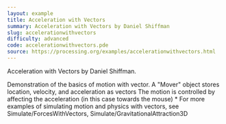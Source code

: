 ```yaml
---
layout: example
title: Acceleration with Vectors
summary: Acceleration with Vectors by Daniel Shiffman
slug: accelerationwithvectors
difficulty: advanced
code: accelerationwithvectors.pde
source: https://processing.org/examples/accelerationwithvectors.html
---
```


Acceleration with Vectors by Daniel Shiffman. 

 Demonstration of the basics of motion with vector. A "Mover" object stores location, velocity, and acceleration as vectors The motion is controlled by affecting the acceleration (in this case towards the mouse) * For more examples of simulating motion and physics with vectors, see Simulate/ForcesWithVectors, Simulate/GravitationalAttraction3D
